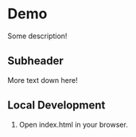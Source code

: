 # Demo

Some description!

## Subheader

More text down here!

## Local Development

1. Open index.html in your browser. 